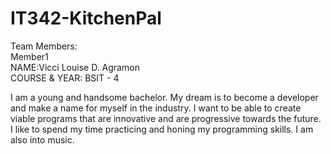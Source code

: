 # IT342-KitchenPal

Team Members:  
Member1  
NAME:Vicci Louise D. Agramon  
COURSE & YEAR: BSIT - 4  

I am a young and handsome bachelor. My dream is to become a developer and make a name for myself in the industry. I want to be able to create viable programs that are innovative and are progressive towards the future. I like to spend my time practicing and honing my programming skills. I am also into music.